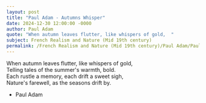 ```yaml
---
layout: post
title: "Paul Adam - Autumns Whisper"
date: 2024-12-30 12:00:00 -0000
author: Paul Adam
quote: "When autumn leaves flutter, like whispers of gold,  "
subject: French Realism and Nature (Mid 19th century)
permalink: /French Realism and Nature (Mid 19th century)/Paul Adam/Paul Adam - Autumns Whisper
---
```


When autumn leaves flutter, like whispers of gold,  
Telling tales of the summer's warmth, bold.  
Each rustle a memory, each drift a sweet sigh,  
Nature's farewell, as the seasons drift by.

- Paul Adam
